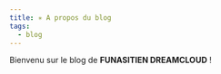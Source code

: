 ```yaml
---
title: ✳️ A propos du blog
tags:
  - blog
---
```


Bienvenu sur le blog de **FUNASITIEN DREAMCLOUD** !